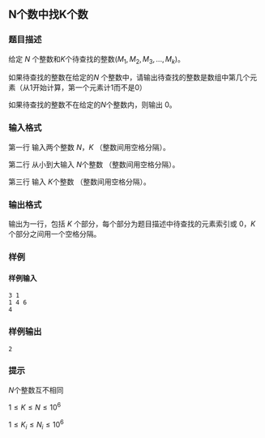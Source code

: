 ## N个数中找K个数

### 题目描述

给定 $N$ 个整数和$K$个待查找的整数($M_1, M_2, M_3, ...,M_k$)。

如果待查找的整数在给定的$N$ 个整数中，请输出待查找的整数是数组中第几个元素（从$1$开始计算，第一个元素计$1$而不是$0$）

如果待查找的整数不在给定的$N$个整数内，则输出 $0$。

### 输入格式

第一行 输入两个整数 $N$，$K$ （整数间用空格分隔）。

第二行 从小到大输入 $N$个整数 （整数间用空格分隔）。

第三行 输入 $K$个整数 （整数间用空格分隔）。

### 输出格式

输出为一行，包括 $K$ 个部分，每个部分为题目描述中待查找的元素索引或 $0$，$K$ 个部分之间用一个空格分隔。

### 样例

#### 样例输入

```
3 1
1 4 6
4
```

### 样例输出

```
2
```

### 提示

$N$个整数互不相同

${1 \le K \le N \le 10^{6}}$

${1 \le K_i \le N_i \le 10^{6}}$